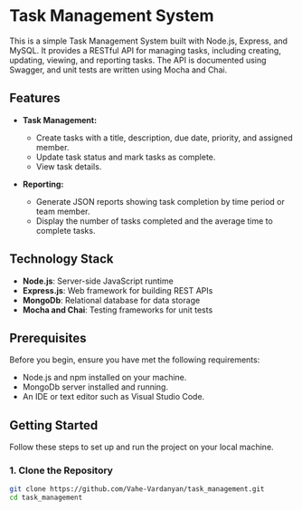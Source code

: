 # Task Management System

This is a simple Task Management System built with Node.js, Express, and MySQL. It provides a RESTful API for managing tasks, including creating, updating, viewing, and reporting tasks. The API is documented using Swagger, and unit tests are written using Mocha and Chai.

## Features

- **Task Management:**

  - Create tasks with a title, description, due date, priority, and assigned member.
  - Update task status and mark tasks as complete.
  - View task details.

- **Reporting:**
  - Generate JSON reports showing task completion by time period or team member.
  - Display the number of tasks completed and the average time to complete tasks.

## Technology Stack

- **Node.js**: Server-side JavaScript runtime
- **Express.js**: Web framework for building REST APIs
- **MongoDb**: Relational database for data storage
- **Mocha and Chai**: Testing frameworks for unit tests

## Prerequisites

Before you begin, ensure you have met the following requirements:

- Node.js and npm installed on your machine.
- MongoDb server installed and running.
- An IDE or text editor such as Visual Studio Code.

## Getting Started

Follow these steps to set up and run the project on your local machine.

### 1. Clone the Repository

```sh
git clone https://github.com/Vahe-Vardanyan/task_management.git
cd task_management
```
